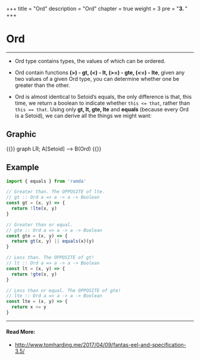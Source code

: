 +++
title = "Ord"
description = "Ord"
chapter = true
weight = 3
pre = "<b>3. </b>"
+++

# Ord
---
- Ord type contains types, the values of which can be ordered.

- Ord contain functions **(>) - gt, (<) - lt, (>=) - gte, (<=) - lte**,
given any two values of a given Ord type,
you can determine whether one be greater than the other.

- Ord is almost identical to Setoid’s equals,
the only difference is that, this time, we return a boolean to indicate whether `this <= that`,
rather than `this == that`. Using only **gt, lt, gte, lte** and **equals** (because every Ord is a Setoid),
we can derive all the things we might want:

## Graphic
{{<mermaid align="center">}}
graph LR;
    A[Setoid] --> B(Ord)
{{</mermaid>}}

## Example
```js
import { equals } from 'ramda'

// Greater than. The OPPOSITE of lte.
// gt :: Ord a => a -> a -> Boolean
const gt = (x, y) => {
  return !lte(x, y)
}

// Greater than or equal.
// gte :: Ord a => a -> a -> Boolean
const gte = (x, y) => {
  return gt(x, y) || equals(x)(y)
}

// Less than. The OPPOSITE of gt!
// lt :: Ord a => a -> a -> Boolean
const lt = (x, y) => {
  return !gte(x, y)
}

// Less than or equal. The OPPOSITE of gte!
// lte :: Ord a => a -> a -> Boolean
const lte = (x, y) => {
  return x <= y
}
```

---
#### Read More:
- http://www.tomharding.me/2017/04/09/fantas-eel-and-specification-3.5/
